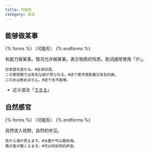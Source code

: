 ```yaml
---
title: 可能形
category: 语法
---
```


## 能够做某事

{% forms %}
〔可能形〕
{% endforms %}

有能力做某事。情况允许做某事。表示物质的性质。助词通常使用「が」。

```example
日本語を話せる。#会说日语。
この美術館では有名な絵が見られる。#这个美术馆能看见有名的画。
この水は飲めません。#这个水不能喝。
```

- 近义语法「[できる](../dekiru)」

## 自然感官

{% forms %}
〔可能形〕
{% endforms %}

自然进入视野。自然的听见。

```example
窓から海が見えます。#从窗户可以看到海。
風の音が聞こえます。#可以听到风的声音。
```
